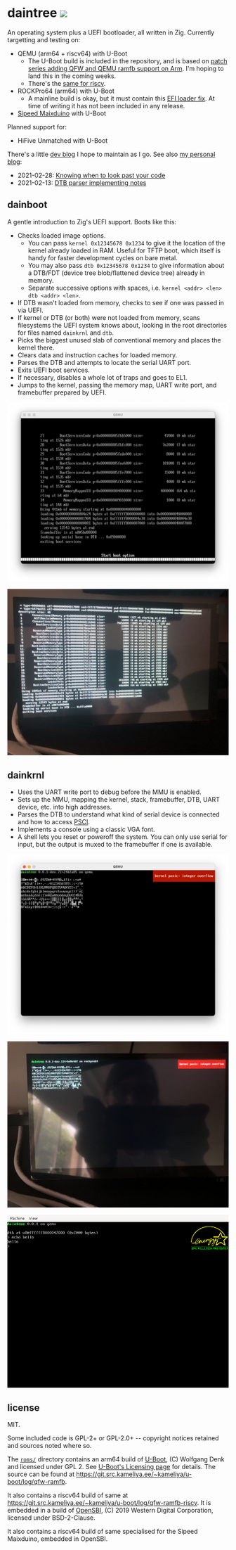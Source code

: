 # daintree <img src="https://s1.at.atcdn.net/wp-content/uploads/2018/12/AT_LandingPage_HeaderImage_Daintree_2018NOV22-768x369.jpg" height="32">

An operating system plus a UEFI bootloader, all written in Zig. Currently targetting and testing on:

- QEMU (arm64 + riscv64) with U-Boot
  - The U-Boot build is included in the repository, and is based on
    [patch series adding QFW and QEMU ramfb support on Arm](https://git.src.kameliya.ee/~kameliya/u-boot/log/qfw-ramfb).
    I'm hoping to land this in the coming weeks.
  - There's the [same for riscv](https://git.src.kameliya.ee/~kameliya/u-boot/log/qfw-ramfb-riscv).
- ROCKPro64 (arm64) with U-Boot
  - A mainline build is okay, but it must contain this
    [EFI loader fix](https://source.denx.de/u-boot/u-boot/-/commit/9d30a941cce5ed055da18398f4deba18830d00d6).
    At time of writing it has not been included in any release.
- [Sipeed Maixduino](https://www.seeedstudio.com/Sipeed-Maixduino-Kit-for-RISC-V-AI-IoT-p-4047.html) with U-Boot

Planned support for:

- HiFive Unmatched with U-Boot

There's a little [dev blog](https://github.com/kivikakk/daintree/discussions/1)
I hope to maintain as I go.  See also [my personal blog](https://kivikakk.ee):

- 2021-02-28: [Knowing when to look past your code](https://kivikakk.ee/2021/02/28/loader/)
- 2021-02-13: [DTB parser implementing notes](https://kivikakk.ee/2021/02/13/dtb-parser-implementing-notes/)

## dainboot

A gentle introduction to Zig's UEFI support. Boots like this:

- Checks loaded image options.
  - You can pass `kernel 0x12345678 0x1234` to give it the location of the
    kernel already loaded in RAM. Useful for TFTP boot, which itself is handy
    for faster development cycles on bare metal.
  - You may also pass `dtb 0x12345678 0x1234` to give information about a
    DTB/FDT (device tree blob/flattened device tree) already in memory.
  - Separate successive options with spaces, i.e. `kernel <addr> <len> dtb
    <addr> <len>`.
- If DTB wasn't loaded from memory, checks to see if one was passed in via
  UEFI.
- If kernel or DTB (or both) were not loaded from memory, scans filesystems the
  UEFI system knows about, looking in the root directories for files named
  `dainkrnl` and `dtb`.
- Picks the biggest unused slab of conventional memory and places the kernel
  there.
- Clears data and instruction caches for loaded memory.
- Parses the DTB and attempts to locate the serial UART port.
- Exits UEFI boot services.
- If necessary, disables a whole lot of traps and goes to EL1.
- Jumps to the kernel, passing the memory map, UART write port, and framebuffer
  prepared by UEFI.

![](doc/img/dainboot-qemu.png)

![](doc/img/dainboot-rockpro64.jpg)

## dainkrnl

- Uses the UART write port to debug before the MMU is enabled.
- Sets up the MMU, mapping the kernel, stack, framebuffer, DTB, UART device,
  etc. into high addresses.
- Parses the DTB to understand what kind of serial device is connected and how
  to access
  [PSCI](https://developer.arm.com/architectures/system-architectures/software-standards/psci).
- Implements a console using a classic VGA font.
- A shell lets you reset or poweroff the system.  You can only use serial for
  input, but the output is muxed to the framebuffer if one is available.

![](doc/img/dainkrnl-charset-qemu.png)

![](doc/img/dainkrnl-charset-rockpro64.jpg)

![](doc/img/dainkrnl-shell-qemu.png)

## license

MIT.

Some included code is GPL-2+ or GPL-2.0+ -- copyright notices retained and
sources noted where so.

The [`roms/`](roms/) directory contains an arm64 build of
[U-Boot](http://www.denx.de/wiki/U-Boot/WebHome), (C) Wolfgang Denk and
licensed under GPL 2.  See [U-Boot's Licensing
page](https://www.denx.de/wiki/U-Boot/Licensing)
for details.  The source can be found at
<https://git.src.kameliya.ee/~kameliya/u-boot/log/qfw-ramfb>.

It also contains a riscv64 build of same at
<https://git.src.kameliya.ee/~kameliya/u-boot/log/qfw-ramfb-riscv>.  It is
embedded in a build of [OpenSBI](https://github.com/riscv/opensbi), (C) 2019
Western Digital Corporation, licensed under BSD-2-Clause.

It also contains a riscv64 build of same specialised for the Sipeed Maixduino,
embedded in OpenSBI.
